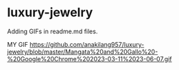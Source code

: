 # luxury-jewelry
Adding GIFs in readme.md files.

MY GIF
https://github.com/anakilang957/luxury-jewelry/blob/master/Mangata%20and%20Gallo%20-%20Google%20Chrome%202023-03-11%2023-06-07.gif
